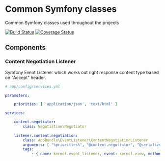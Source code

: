 # Common Symfony classes
 
Common Symfony classes used throughout the projects

[![Build Status](https://travis-ci.org/FlyingColours/common-bundle.svg?branch=develop)](https://travis-ci.org/FlyingColours/common-bundle)
[![Coverage Status](https://coveralls.io/repos/github/FlyingColours/common-bundle/badge.svg?branch=develop)](https://coveralls.io/github/FlyingColours/common-bundle?branch=develop)

## Components

### Content Negotiation Listener

Symfony Event Listener which works out right response content type based on "Accept" header.

```yml
# app/config/services.yml

parameters:

    priorities: [ 'application/json', 'text/html' ]

services:

    content.negotiator:
        class: Negotiation\Negotiator
    
    listener.content.negotiation:
        class: AppBundle\EventListener\ContentNegotiationListener
        arguments: [ "%priorities%", "@content.negotiator", "@serializer", "@templating" ]
        tags:
            - { name: kernel.event_listener, event: kernel.view, method: onKernelView }

```